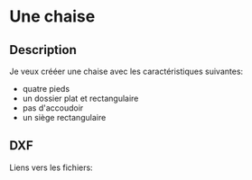 # Une chaise

## Description

Je veux crééer une chaise avec les caractéristiques suivantes:
- quatre pieds
- un dossier plat et rectangulaire
- pas d'accoudoir
- un siège rectangulaire

## DXF

Liens vers les fichiers:
